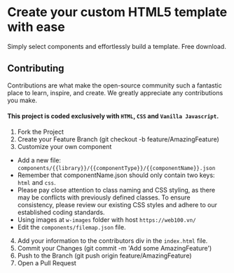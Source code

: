 # Create your custom HTML5 template with ease

Simply select components and effortlessly build a template. Free download.

## Contributing
Contributions are what make the open-source community such a fantastic place to learn, inspire, and create. We greatly appreciate any contributions you make.

#### This project is coded exclusively with `HTML`, `CSS` and  `Vanilla Javascript`.
1. Fork the Project
2. Create your Feature Branch (git checkout -b feature/AmazingFeature)
3. Customize your own component
+ Add a new file: `components/{{library}}/{{componentType}}/{{componentName}}.json`
+ Remember that componentName.json should only contain two keys: `html` and `css`.
+ Please pay close attention to class naming and CSS styling, as there may be conflicts with previously defined classes. To ensure consistency, please review our existing CSS styles and adhere to our established coding standards.
+ Using images at `w-images` folder with host `https://web100.vn/`
+ Edit the `components/filemap.json` file.
4. Add your information to the contributors div in the `index.html` file.
5. Commit your Changes (git commit -m 'Add some AmazingFeature')
6. Push to the Branch (git push origin feature/AmazingFeature)
7. Open a Pull Request

